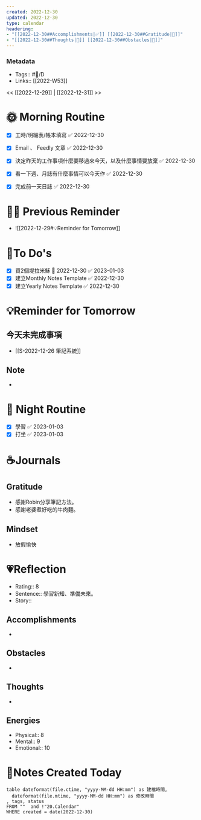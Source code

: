 ```yaml
---
created: 2022-12-30
updated: 2022-12-30
type: calendar
headering: 
- "[[2022-12-30##Accomplishments|✅]] [[2022-12-30##Gratitude|🙏]]"
- "[[2022-12-30##Thoughts|🧠]] [[2022-12-30##Obstacles|🚧]]"
---
```

### Metadata
- Tags:: #📅/D
- Links:: [[2022-W53]]

<< [[2022-12-29]]  | [[2022-12-31]] >>

# 🌞 Morning Routine
- [x] 工時/明細表/帳本填寫 ✅ 2022-12-30
- [x] Email 、 Feedly 文章 ✅ 2022-12-30
- [x] 決定昨天的工作事項什麼要移過來今天，以及什麼事情要放棄 ✅ 2022-12-30
- [x] 看一下週、月誌有什麼事情可以今天作 ✅ 2022-12-30
- [x] 完成前一天日誌 ✅ 2022-12-30



# 🧑‍💻 Previous Reminder
- ![[2022-12-29#💡Reminder for Tomorrow]]


# 📝To Do's
- [x] 買2個堤拉米穌 📅 2022-12-30 ✅ 2023-01-03
- [x] 建立Monthly Notes Template ✅ 2022-12-30
- [x] 建立Yearly Notes Template ✅ 2022-12-30

# 💡Reminder for Tomorrow
##  今天未完成事項
- [[S-2022-12-26 筆記系統]]

## Note
- 

# 🌃 Night Routine
- [x] 學習 ✅ 2023-01-03
- [x] 打坐 ✅ 2023-01-03

# ☕️Journals
## Gratitude
- 感謝Robin分享筆記方法。
- 感謝老婆煮好吃的牛肉麵。

## Mindset
- 放假愉快

# 💗Reflection
- Rating:: 8
- Sentence:: 學習新知、準備未來。
- Story:: 

## Accomplishments
-
## Obstacles
- 
## Thoughts
-
## Energies
- Physical:: 8
- Mental:: 9
- Emotional:: 10

# 📑Notes Created Today

```dataview
table dateformat(file.ctime, "yyyy-MM-dd HH:mm") as 建檔時間,
  dateformat(file.mtime, "yyyy-MM-dd HH:mm") as 修改時間
, tags, status
FROM ""  and !"20.Calendar"
WHERE created = date(2022-12-30) 
```
